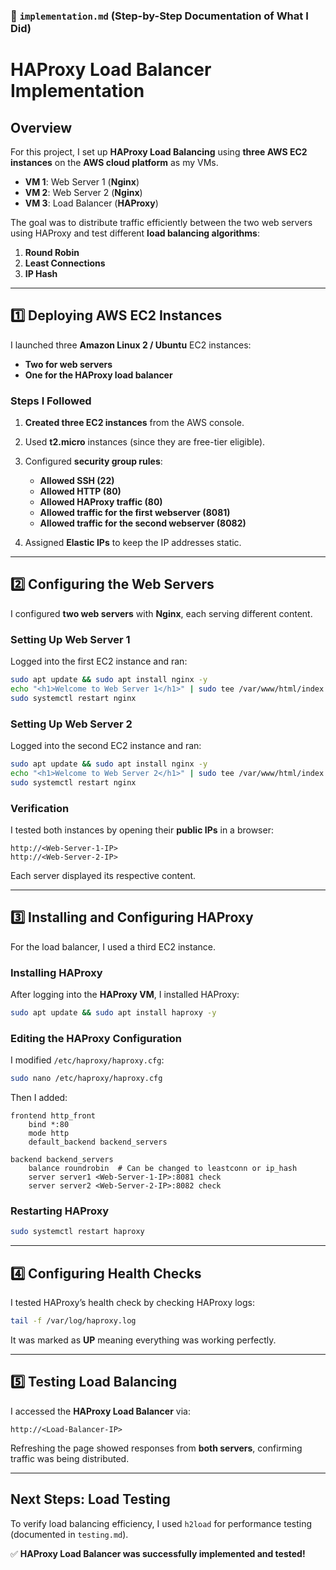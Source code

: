 ### **📌 `implementation.md`** (Step-by-Step Documentation of What I Did)  

# HAProxy Load Balancer Implementation

## **Overview**
For this project, I set up **HAProxy Load Balancing** using **three AWS EC2 instances** on the **AWS cloud platform** as my VMs.  

- **VM 1**: Web Server 1 (**Nginx**)  
- **VM 2**: Web Server 2 (**Nginx**)  
- **VM 3**: Load Balancer (**HAProxy**)  

The goal was to distribute traffic efficiently between the two web servers using HAProxy and test different **load balancing algorithms**:
1. **Round Robin**
2. **Least Connections**
3. **IP Hash**

---

## **1️⃣ Deploying AWS EC2 Instances**
I launched three **Amazon Linux 2 / Ubuntu** EC2 instances:  
- **Two for web servers**
- **One for the HAProxy load balancer**

### **Steps I Followed**
1. **Created three EC2 instances** from the AWS console.
2. Used **t2.micro** instances (since they are free-tier eligible).
3. Configured **security group rules**:
   - **Allowed SSH (22)**
   - **Allowed HTTP (80)**
   - **Allowed HAProxy traffic (80)**
   - **Allowed traffic for the first webserver (8081)**
   - **Allowed traffic for the second webserver (8082)**

4. Assigned **Elastic IPs** to keep the IP addresses static.

---

## **2️⃣ Configuring the Web Servers**
I configured **two web servers** with **Nginx**, each serving different content.

### **Setting Up Web Server 1**
Logged into the first EC2 instance and ran:
```bash
sudo apt update && sudo apt install nginx -y
echo "<h1>Welcome to Web Server 1</h1>" | sudo tee /var/www/html/index.html
sudo systemctl restart nginx
```

### **Setting Up Web Server 2**
Logged into the second EC2 instance and ran:
```bash
sudo apt update && sudo apt install nginx -y
echo "<h1>Welcome to Web Server 2</h1>" | sudo tee /var/www/html/index.html
sudo systemctl restart nginx
```

### **Verification**
I tested both instances by opening their **public IPs** in a browser:
```
http://<Web-Server-1-IP>
http://<Web-Server-2-IP>
```
Each server displayed its respective content.

---

## **3️⃣ Installing and Configuring HAProxy**
For the load balancer, I used a third EC2 instance.

### **Installing HAProxy**
After logging into the **HAProxy VM**, I installed HAProxy:
```bash
sudo apt update && sudo apt install haproxy -y
```

### **Editing the HAProxy Configuration**
I modified `/etc/haproxy/haproxy.cfg`:
```bash
sudo nano /etc/haproxy/haproxy.cfg
```

Then I added:
```haproxy
frontend http_front
    bind *:80
    mode http
    default_backend backend_servers

backend backend_servers
    balance roundrobin  # Can be changed to leastconn or ip_hash
    server server1 <Web-Server-1-IP>:8081 check
    server server2 <Web-Server-2-IP>:8082 check
```

### **Restarting HAProxy**
```bash
sudo systemctl restart haproxy
```

---

## **4️⃣ Configuring Health Checks**
I tested HAProxy’s health check by checking HAProxy logs:
```bash
tail -f /var/log/haproxy.log
```
It was marked as **UP** meaning everything was working perfectly.

---

## **5️⃣ Testing Load Balancing**
I accessed the **HAProxy Load Balancer** via:
```
http://<Load-Balancer-IP>
```
Refreshing the page showed responses from **both servers**, confirming traffic was being distributed.

---

## **Next Steps: Load Testing**
To verify load balancing efficiency, I used `h2load` for performance testing (documented in `testing.md`).

✅ **HAProxy Load Balancer was successfully implemented and tested!**
